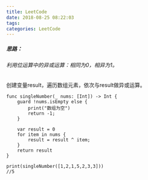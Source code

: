 ```yaml
---
title: LeetCode
date: 2018-08-25 08:22:03
tags:
categories: LeetCode
---
```

##### 思路：
###### 利用位运算中的异或运算：相同为0，相异为1。
创建变量result，遍历数组元素，依次与result做异或运算。

```
func singleNumber(_ nums: [Int]) -> Int {
    guard !nums.isEmpty else {
        print("数组为空")
        return -1;
    }
    
    var result = 0
    for item in nums {
        result = result ^ item;
    }
    return result
}

print(singleNumber([1,2,1,5,2,3,3]))
//5
```